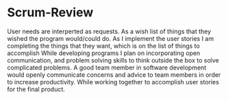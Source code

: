 # Scrum-Review
User needs are interperted as requests.  As a wish list of things that they wished the program would/could do.  As I implement the user stories I am completing the things that they want, which is on the list of things to accomplish
While developing programs I plan on incorporating open communication, and problem solving skills to think outside the box to solve complicated problems.
A good team member in software development would openly communicate concerns and advice to team members in order to increase productivity.  While working together to accomplish user stories for the final product.
